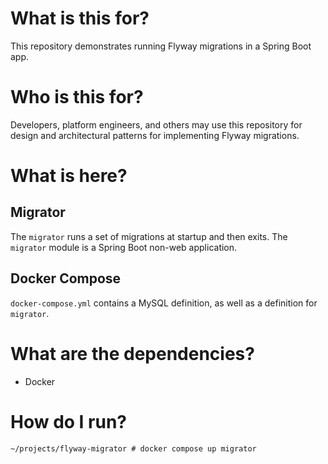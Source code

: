 # What is this for?

This repository demonstrates running Flyway migrations in a Spring Boot app.

# Who is this for?

Developers, platform engineers, and others may use this repository for design and architectural patterns for
implementing Flyway migrations.

# What is here?

## Migrator

The `migrator` runs a set of migrations at startup and then exits. The `migrator` module is a Spring Boot non-web
application.

## Docker Compose

`docker-compose.yml` contains a MySQL definition, as well as a definition for `migrator`.

# What are the dependencies?

- Docker

# How do I run?

```shell
~/projects/flyway-migrator # docker compose up migrator
```
